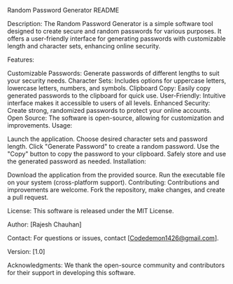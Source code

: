 
Random Password Generator README

Description:
The Random Password Generator is a simple software tool designed to create secure and random passwords for various purposes. It offers a user-friendly interface for generating passwords with customizable length and character sets, enhancing online security.

Features:

Customizable Passwords: Generate passwords of different lengths to suit your security needs.
Character Sets: Includes options for uppercase letters, lowercase letters, numbers, and symbols.
Clipboard Copy: Easily copy generated passwords to the clipboard for quick use.
User-Friendly: Intuitive interface makes it accessible to users of all levels.
Enhanced Security: Create strong, randomized passwords to protect your online accounts.
Open Source: The software is open-source, allowing for customization and improvements.
Usage:

Launch the application.
Choose desired character sets and password length.
Click "Generate Password" to create a random password.
Use the "Copy" button to copy the password to your clipboard.
Safely store and use the generated password as needed.
Installation:

Download the application from the provided source.
Run the executable file on your system (cross-platform support).
Contributing:
Contributions and improvements are welcome. Fork the repository, make changes, and create a pull request.

License:
This software is released under the MIT License.

Author:
[Rajesh Chauhan]

Contact:
For questions or issues, contact [Codedemon1426@gmail.com].

Version:
[1.0]

Acknowledgments:
We thank the open-source community and contributors for their support in developing this software.
